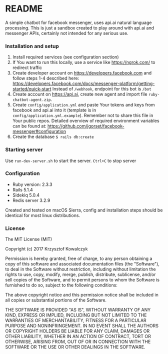 # README

A simple chatbot for facebook messenger, uses api.ai natural language processing.
This is just a sandbox created to play around with api.ai and messenger APIs, certainly not intended for any serious use.

### Installation and setup

1. Install required services (see configuration section)
2. If You want to run this locally, use a service like https://ngrok.com/ to redirect traffic
3. Create developer account on https://developers.facebook.com and follow steps 1-4 described here: https://developers.facebook.com/docs/messenger-platform/getting-started/quick-start
  Instead of `/webhook`, endpoint for this bot is `/bot`
4. Create account on https://api.ai, create new agent and import file `ruby-chatbot-agent.zip`.
5. Create `config/application.yml` and paste Your tokens and keys from facebook and api.ai into it (template is in `config/application.yml.example`). Remember not to share this file in Your public repos. 
Detailed overview of required environment variables can be found at: https://github.com/jgorset/facebook-messenger#configuration
6. Create the database `$ rails db:create`

### Starting server

Use `run-dev-server.sh` to start the server.
`Ctrl+C` to stop server

### Configuration

* Ruby version: 2.3.3
* Rails 5.1.4
* Sidekiq 5.0.4
* Redis server 3.2.9

Created and tested on macOS Sierra, config and installation steps should be identical for most linux distributions.

### License

The MIT License (MIT)

Copyright (c) 2017 Krzysztof Kowalczyk

Permission is hereby granted, free of charge, to any person obtaining a copy
of this software and associated documentation files (the "Software"), to deal
in the Software without restriction, including without limitation the rights
to use, copy, modify, merge, publish, distribute, sublicense, and/or sell
copies of the Software, and to permit persons to whom the Software is
furnished to do so, subject to the following conditions:

The above copyright notice and this permission notice shall be included in
all copies or substantial portions of the Software.

THE SOFTWARE IS PROVIDED "AS IS", WITHOUT WARRANTY OF ANY KIND, EXPRESS OR
IMPLIED, INCLUDING BUT NOT LIMITED TO THE WARRANTIES OF MERCHANTABILITY,
FITNESS FOR A PARTICULAR PURPOSE AND NONINFRINGEMENT. IN NO EVENT SHALL THE
AUTHORS OR COPYRIGHT HOLDERS BE LIABLE FOR ANY CLAIM, DAMAGES OR OTHER
LIABILITY, WHETHER IN AN ACTION OF CONTRACT, TORT OR OTHERWISE, ARISING FROM,
OUT OF OR IN CONNECTION WITH THE SOFTWARE OR THE USE OR OTHER DEALINGS IN
THE SOFTWARE.
